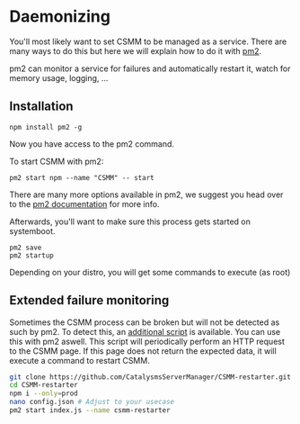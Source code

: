 # Daemonizing

You'll most likely want to set CSMM to be managed as a service. There are many ways to do this but here we will explain how to do it with [pm2](https://pm2.keymetrics.io/).

pm2 can monitor a service for failures and automatically restart it, watch for memory usage, logging, ...

## Installation

`npm install pm2 -g`

Now you have access to the pm2 command.

To start CSMM with pm2:

`pm2 start npm --name "CSMM" -- start`

There are many more options available in pm2, we suggest you head over to the [pm2 documentation](https://pm2.keymetrics.io/docs/usage/quick-start/) for more info.

Afterwards, you'll want to make sure this process gets started on systemboot.

```
pm2 save
pm2 startup
```

Depending on your distro, you will get some commands to execute (as root)


## Extended failure monitoring

Sometimes the CSMM process can be broken but will not be detected as such by pm2. To detect this, an [additional script](https://github.com/CatalysmsServerManager/CSMM-restarter) is available. You can use this with pm2 aswell. This script will periodically perform an HTTP request to the CSMM page. If this page does not return the expected data, it will execute a command to restart CSMM.

```bash
git clone https://github.com/CatalysmsServerManager/CSMM-restarter.git
cd CSMM-restarter
npm i --only=prod
nano config.json # Adjust to your usecase
pm2 start index.js --name csmm-restarter
```
